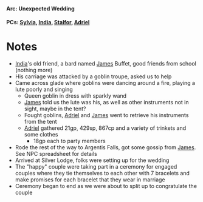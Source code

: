 #### Arc: Unexpected Wedding
#### PCs: [Sylvia](PCs/Past/Sylvia.md), [India](PCs/Current/India.md), [Stalfor](PCs/Current/Stalfor.md), [Adriel](PCs/Current/Adriel.md)

# Notes
- [India](PCs/Current/India.md)'s old friend, a bard named [James](NPCs/Living/James.md) Buffet, good friends from school (nothing more)
- His carriage was attacked by a goblin troupe, asked us to help
- Came across glade where goblins were dancing around a fire, playing a lute poorly and singing
	- Queen goblin in dress with sparkly wand
	- [James](NPCs/Living/James.md) told us the lute was his, as well as other instruments not in sight, maybe in the tent?
	- Fought goblins, [Adriel](PCs/Current/Adriel.md) and [James](NPCs/Living/James.md) went to retrieve his instruments from the tent
	- [Adriel](PCs/Current/Adriel.md) gathered 21gp, 429sp, 867cp and a variety of trinkets and some clothes
		- 18gp each to party members
- Rode the rest of the way to Argentis Falls, got some gossip from [James](NPCs/Living/James.md). See NPC spreadsheet for details
- Arrived at Silver Lodge, folks were setting up for the wedding
- The "happy" couple were taking part in a ceremony for engaged couples where they tie themselves to each other with 7 bracelets and make promises for each bracelet that they wear in marriage
- Ceremony began to end as we were about to split up to congratulate the couple